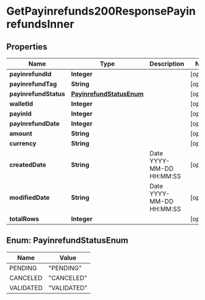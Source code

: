 

# GetPayinrefunds200ResponsePayinrefundsInner


## Properties

| Name | Type | Description | Notes |
|------------ | ------------- | ------------- | -------------|
|**payinrefundId** | **Integer** |  |  [optional] |
|**payinrefundTag** | **String** |  |  [optional] |
|**payinrefundStatus** | [**PayinrefundStatusEnum**](#PayinrefundStatusEnum) |  |  [optional] |
|**walletId** | **Integer** |  |  [optional] |
|**payinId** | **Integer** |  |  [optional] |
|**payinrefundDate** | **Integer** |  |  [optional] |
|**amount** | **String** |  |  [optional] |
|**currency** | **String** |  |  [optional] |
|**createdDate** | **String** | Date YYYY-MM-DD HH:MM:SS |  [optional] |
|**modifiedDate** | **String** | Date YYYY-MM-DD HH:MM:SS |  [optional] |
|**totalRows** | **Integer** |  |  [optional] |



## Enum: PayinrefundStatusEnum

| Name | Value |
|---- | -----|
| PENDING | &quot;PENDING&quot; |
| CANCELED | &quot;CANCELED&quot; |
| VALIDATED | &quot;VALIDATED&quot; |



